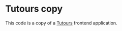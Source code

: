 # Tutours copy

This code is a copy of a [Tutours](https://github.com/RA2020PSW8/tourism-webapp) frontend application.